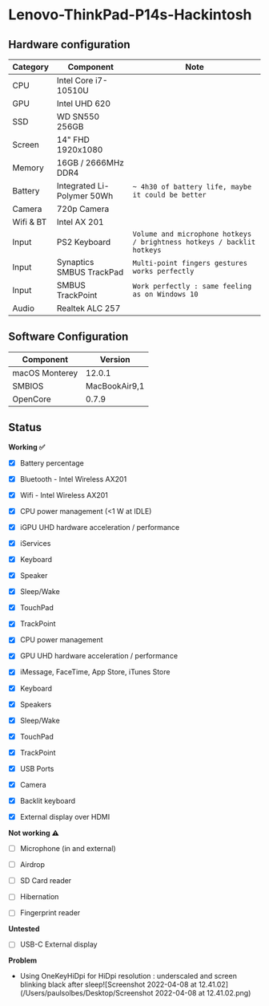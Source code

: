 # Lenovo-ThinkPad-P14s-Hackintosh

## Hardware configuration

| Category  | Component                                            | Note                                                         |
| --------- | ---------------------------------------------------- | ------------------------------------------------------------ |
| CPU       | Intel Core i7-10510U                                 |                                                            |
| GPU       | Intel UHD 620                                        |                                                              |
| SSD       | WD SN550 256GB                                       |                                                              |
| Screen    | 14" FHD 1920x1080                                    |                                                              |
| Memory    | 16GB / 2666MHz DDR4                                  |                                                              |
| Battery   | Integrated Li-Polymer 50Wh                           | `~ 4h30 of battery life, maybe it could be better `          |
| Camera    | 720p Camera                                          |                                                              |
| Wifi & BT | Intel AX 201                                         |                                                              |
| Input     | PS2 Keyboard                                         | `Volume and microphone hotkeys / brightness hotkeys / backlit hotkeys`                                                              |
| Input     | Synaptics SMBUS TrackPad                             | `Multi-point fingers gestures works perfectly`               |
| Input     | SMBUS TrackPoint                                     | `Work perfectly : same feeling as on Windows 10`             |
| Audio     | Realtek ALC 257                                      |                                                              |

## Software Configuration

| Component      | Version       |
| -------------- | ------------- |
| macOS Monterey | 12.0.1        |
| SMBIOS         | MacBookAir9,1 |
| OpenCore       | 0.7.9         |




## Status



<strong>Working ✅</strong>

- [x] Battery percentage
- [x] Bluetooth - Intel Wireless AX201 
- [x] Wifi - Intel Wireless AX201
- [x] CPU power management (<1 W at IDLE)
- [x] iGPU UHD hardware acceleration / performance 
- [x] iServices
- [x] Keyboard
- [x] Speaker 
- [x] Sleep/Wake 
- [x] TouchPad  
- [x] TrackPoint  
- [x] CPU power management
- [x] GPU UHD hardware acceleration / performance 
- [x] iMessage, FaceTime, App Store, iTunes Store
- [x] Keyboard 
- [x] Speakers
- [x] Sleep/Wake 
- [x] TouchPad 
- [x] TrackPoint  
- [x] USB Ports 
- [x] Camera 
- [x] Backlit keyboard
- [x] External display over HDMI




<strong>Not working ⚠️</strong>

- [ ] Microphone (in and external)
- [ ] Airdrop
- [ ] SD Card reader
- [ ] Hibernation
- [ ] Fingerprint reader



<strong>Untested</strong>

- [ ] USB-C External display


<strong>Problem</strong>

- Using OneKeyHiDpi for HiDpi resolution : underscaled and screen blinking black after sleep![Screenshot 2022-04-08 at 12.41.02](/Users/paulsolbes/Desktop/Screenshot 2022-04-08 at 12.41.02.png)